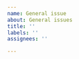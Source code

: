 ```yaml
---
name: General issue
about: General issues
title: ''
labels: ''
assignees: ''

---
```


<!-- Finding Sync helpful? Consider supporting further development and support by becoming a sponsor:
👉  https://github.com/sponsors/3lvis -->
